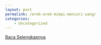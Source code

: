 ```yaml
---
layout: post
permalink: /erek-erek-mimpi-mencuri-uang/
categories:
    - Uncategorized
---
```


[Baca Selengkapnya](/03)